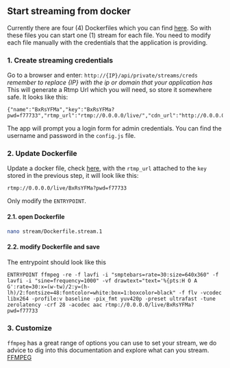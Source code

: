 
## Start streaming from docker
Currently there are four (4) Dockerfiles which you can find [here](https://github.com/hoag-network/media-server/tree/main/stream). So with these files you can start one (1) stream for each file.
You need to modify each file manually with the credentials that the application is providing.


### 1. Create streaming credentials
Go to a browser and enter:
```http://{IP}/api/private/streams/creds```
*remember to replace {IP} with the ip or domain that your application has*
This will generate a Rtmp Url which you will need, so store it somewhere safe.
It looks like this:
```
{"name":"BxRsYFMa","key":"BxRsYFMa?pwd=f77733","rtmp_url":"rtmp://0.0.0.0/live/","cdn_url":"http://0.0.0.0"}
```

The app will prompt you a login form for admin credentials. 
You can find the username and password in the `config.js` file.

### 2. Update Dockerfile
Update a docker file, check [here](https://github.com/hoag-network/media-server/tree/main/stream), with the `rtmp_url` attached to the `key` stored in the previous step, it will look like this:

	rtmp://0.0.0.0/live/BxRsYFMa?pwd=f77733

Only modify the `ENTRYPOINT`.

#### 2.1. open Dockerfile
```bash
nano stream/Dockerfile.stream.1
```
#### 2.2. modify Dockerfile and save
The entrypoint should look like this
```
ENTRYPOINT ffmpeg -re -f lavfi -i "smptebars=rate=30:size=640x360" -f lavfi -i "sine=frequency=1000" -vf drawtext="text='%{pts:H O A G':rate=30:x=(w-tw)/2:y=(h-lh)/2:fontsize=48:fontcolor=white:box=1:boxcolor=black" -f flv -vcodec libx264 -profile:v baseline -pix_fmt yuv420p -preset ultrafast -tune zerolatency -crf 28 -acodec aac rtmp://0.0.0.0/live/BxRsYFMa?pwd=f77733
```

### 3. Customize

`ffmpeg` has a great range of options you can use to set your stream, we do advice to dig into this documentation and explore what can you stream. [FFMPEG](https://ffmpeg.org/ffmpeg.html)

